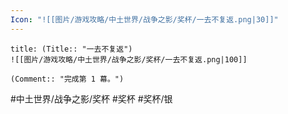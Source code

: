 ```yaml
---
Icon: "![[图片/游戏攻略/中土世界/战争之影/奖杯/一去不复返.png|30]]"
---
```

```ad-common-silver-trophy
title: (Title:: "一去不复返")
![[图片/游戏攻略/中土世界/战争之影/奖杯/一去不复返.png|100]]

(Comment:: "完成第 1 幕。")
```

#中土世界/战争之影/奖杯 #奖杯 #奖杯/银
